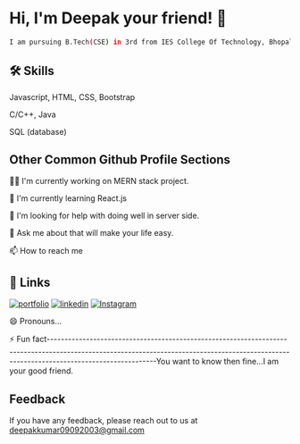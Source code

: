   
# Hi, I'm Deepak your friend! 👋
```bash
I am pursuing B.Tech(CSE) in 3rd from IES College Of Technology, Bhopal, MP.
```


## 🛠 Skills

Javascript, HTML, CSS, Bootstrap

C/C++, Java

SQL (database)


## Other Common Github Profile Sections
👩‍💻 I'm currently working on MERN stack project.

🧠 I'm currently learning React.js

 

🤔 I'm looking for help with doing well in server side.

💬 Ask me about that will make your life easy.

📫 How to reach me
## 🔗 Links
[![portfolio](https://img.shields.io/badge/my_portfolio-000?style=for-the-badge&logo=ko-fi&logoColor=white)](https://againdeepakprofile2.netlify.app/)
[![linkedin](https://img.shields.io/badge/linkedin-0A66C2?style=for-the-badge&logo=linkedin&logoColor=white)](https://www.linkedin.com/in/deepak-kumar-4766b9237/)
[![Instagram](https://img.shields.io/badge/instagram-1DA1F2?style=for-the-badge&logo=twitter&logoColor=white)](https://www.com/)


😄 Pronouns...

⚡️ Fun fact------------------------------------------------------------------------------------------------------------------------------------------------------------------------------------------You want to know then fine...I am your good friend.


## Feedback

If you have any feedback, please reach out to us at 
deepakkumar09092003@gmail.com
